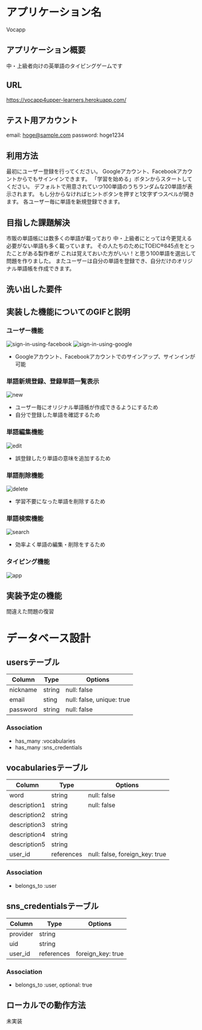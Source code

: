 # アプリケーション名
Vocapp

## アプリケーション概要
中・上級者向けの英単語のタイピングゲームです

## URL
https://vocapp4upper-learners.herokuapp.com/

## テスト用アカウント
email: hoge@sample.com
password: hoge1234

## 利用方法
最初にユーザー登録を行ってください。
Googleアカウント、Facebookアカウントからでもサインインできます。
「学習を始める」ボタンからスタートしてください。
デフォルトで用意されていつ100単語のうちランダムな20単語が表示されます。
もし分からなければヒントボタンを押すと1文字ずつスペルが開きます。
各ユーザー毎に単語を新規登録できます。


## 目指した課題解決
市販の単語帳には数多くの単語が載っており
中・上級者にとっては今更覚える必要がない単語も多く載っています。
その人たちのためにTOEIC®845点をとったことがある製作者が
これは覚えておいた方がいい！と思う100単語を選出して問題を作りました。
またユーザーは自分の単語を登録でき、自分だけのオリジナル単語帳を作成できます。

## 洗い出した要件


## 実装した機能についてのGIFと説明

### ユーザー機能
![sign-in-using-facebook](https://user-images.githubusercontent.com/70380308/108625056-08fd6600-748c-11eb-9c66-3268c57d7026.gif)
![sign-in-using-google](https://user-images.githubusercontent.com/70380308/108625073-26cacb00-748c-11eb-91c5-29c7d349a798.gif)
- Googleアカウント、Facebookアカウントでのサインアップ、サインインが可能

### 単語新規登録、登録単語一覧表示
![new](https://user-images.githubusercontent.com/70380308/108625027-e66b4d00-748b-11eb-91b8-aff6f824fb5e.gif)

- ユーザー毎にオリジナル単語帳が作成できるようにするため
- 自分で登録した単語を確認するため
### 単語編集機能
![edit](https://user-images.githubusercontent.com/70380308/108625006-c76cbb00-748b-11eb-9d9f-38e796bad46e.gif)
- 誤登録したり単語の意味を追加するため
### 単語削除機能
![delete](https://user-images.githubusercontent.com/70380308/108624995-b2902780-748b-11eb-8029-1ed81b8cd61d.gif)
- 学習不要になった単語を削除するため
### 単語検索機能
![search](https://user-images.githubusercontent.com/70380308/108625041-faaf4a00-748b-11eb-868d-74d631a4a7ce.gif)
- 効率よく単語の編集・削除をするため

### タイピング機能
![app](https://user-images.githubusercontent.com/70380308/108625092-406c1280-748c-11eb-9c0b-67976281ecf2.gif)

## 実装予定の機能
間違えた問題の復習

# データベース設計

## usersテーブル
| Column   | Type   | Options                   |
| -------- | ------ | ------------------------- |
| nickname | string | null: false               |
| email    | sting  | null: false, unique: true |
| password | string | null: false               |

### Association
- has_many :vocabularies
- has_many :sns_credentials

## vocabulariesテーブル
| Column       | Type       | Options                        |
| ------------ | ---------- | ------------------------------ |
| word         | string     | null: false                    |
| description1 | string     | null: false                    |
| description2 | string     |                                |
| description3 | string     |                                |
| description4 | string     |                                |
| description5 | string     |                                |
| user_id      | references | null: false, foreign_key: true |

### Association
- belongs_to :user

## sns_credentialsテーブル
| Column   | Type       | Options           |
| -------- | ---------- | ----------------- |
| provider | string     |                   |
| uid      | string     |                   |
| user_id  | references | foreign_key: true |

### Association
- belongs_to :user, optional: true

## ローカルでの動作方法
未実装